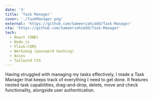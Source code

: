 ```yaml
---
date: '3'
title: 'Task Manager'
cover: './TaskManager.png'
external: 'https://github.com/Sameerzahiddd/Task-Manager'
cta: 'https://github.com/Sameerzahiddd/Task-Manager'
tech:
  - React (DND)
  - Node.js
  - Flask-CORS
  - Werkzeug (password hashing)
  - Axios
  - Tailwind CSS
---
```


Having struggled with managing my tasks effectively, I made a Task Manager that keeps track of everything I need to get done. It features nested task capabilities, drag-and-drop, delete, move and check functionality, alongside user authentication.
